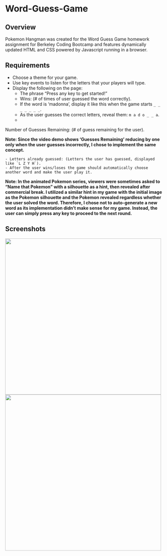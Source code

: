 # Word-Guess-Game

## Overview

Pokemon Hangman was created for the Word Guess Game homework assignment for Berkeley Coding Bootcamp and features dynamically updated HTML and CSS powered by Javascript running in a browser.

## Requirements

- Choose a theme for your game.
- Use key events to listen for the letters that your players will type.
- Display the following on the page:
    - The phrase “Press any key to get started!”
    - Wins: (# of times of user guessed the word correctly).
    - If the word is ‘madonna’, display it like this when the game starts `_ _ _ _ _ _ _`.
    - As the user guesses the correct letters, reveal them: `m a d o _ _ a`.
    - 

Number of Guesses Remaining: (# of guess remaining for the user).

**Note: Since the video demo shows ‘Guesses Remaining’ reducing by one only when the user guesses incorrectly, I chose to implement the same concept.**

    - Letters already guessed: (Letters the user has guessed, displayed like `L Z Y H`).
    - After the user wins/loses the game should automatically choose another word and make the user play it.

**Note: In the animated Pokemon series, viewers were sometimes asked to “Name that Pokemon” with a silhouette as a hint, then revealed after commercial break. I utilized a similar hint in my game with the initial image as the Pokemon silhouette and the Pokemon revealed regardless whether the user solved the word. Therefore, I chose not to auto-generate a new word as its implementation didn’t make sense for my game. Instead, the user can simply press any key to proceed to the next round.**

## Screenshots

<img src="https://raw.githubusercontent.com/julienshim/Word-Guess-Game/master/assets/images/screenshot-guess.png" width="500" />

<img src="https://raw.githubusercontent.com/julienshim/Word-Guess-Game/master/assets/images/screenshot-reveal.png" width="500" />
